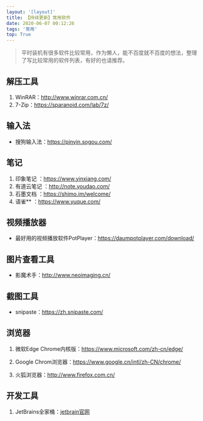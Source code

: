 ```yaml
---
layout: '[layout]'
title: 【持续更新】常用软件
date: 2020-06-07 00:12:26
tags: '常用'
top: True
---
```

> 平时装机有很多软件比较常用，作为懒人，能不百度就不百度的想法，整理了写比较常用的软件列表，有好的也请推荐。 

## 解压工具
1. WinRAR：http://www.winrar.com.cn/
2. 7-Zip：https://sparanoid.com/lab/7z/

## 输入法
- 搜狗输入法：https://pinyin.sogou.com/
    
## 笔记
1. 印象笔记 ：https://www.yinxiang.com/
2. 有道云笔记 ：http://note.youdao.com/
3. 石墨文档 ：https://shimo.im/welcome/
4. 语雀** ：https://www.yuque.com/

## 视频播放器

- 最好用的视频播放软件PotPlayer：https://daumpotplayer.com/download/
    
## 图片查看工具

- 影魔术手：http://www.neoimaging.cn/
    
## 截图工具

- snipaste：https://zh.snipaste.com/
    
## 浏览器

1. 微软Edge Chrome内核版：https://www.microsoft.com/zh-cn/edge/
    
2. Google Chrom浏览器：https://www.google.cn/intl/zh-CN/chrome/
    
3. 火狐浏览器：http://www.firefox.com.cn/

## 开发工具
1. JetBrains全家桶：[jetbrain官网](https://www.jetbrains.com/zh-cn/)
